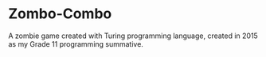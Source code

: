 # Zombo-Combo
A zombie game created with Turing programming language, created in 2015 as my Grade 11 programming summative.
